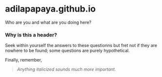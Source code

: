 # adilapapaya.github.io

Who are you and what are you doing here?

### Why is this a header?

Seek within yourself the answers to these questionns but fret not if they are nowhere to be found; some questions are purely hypothetical. 

Finally, remember,

> *Anything italicized sounds much more important.*

